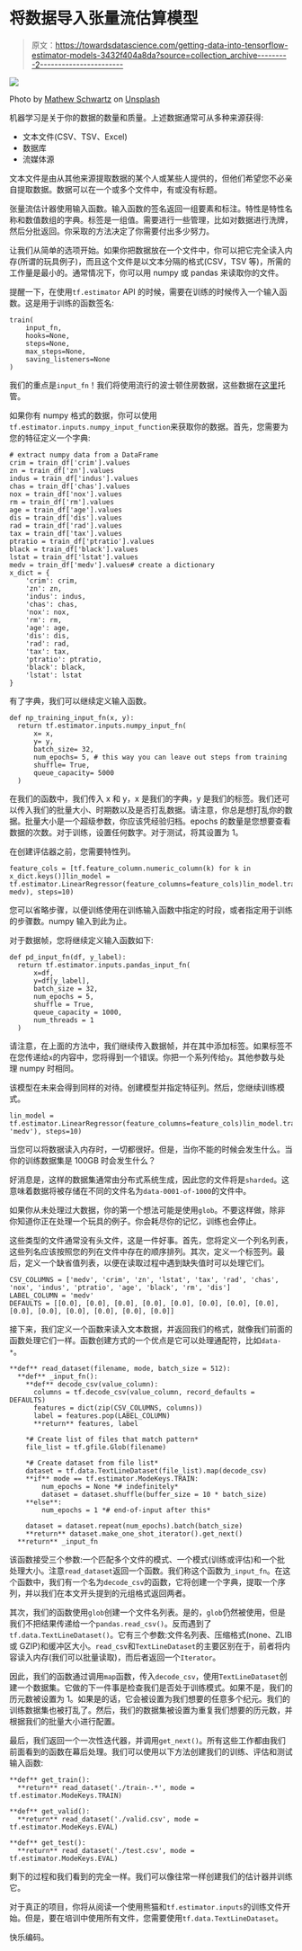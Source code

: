 # 将数据导入张量流估算模型

> 原文：<https://towardsdatascience.com/getting-data-into-tensorflow-estimator-models-3432f404a8da?source=collection_archive---------2----------------------->

![](img/83a4e1a483e4eb3730e828e691adabdd.png)

Photo by [Mathew Schwartz](https://unsplash.com/@cadop?utm_source=medium&utm_medium=referral) on [Unsplash](https://unsplash.com?utm_source=medium&utm_medium=referral)

机器学习是关于你的数据的数量和质量。上述数据通常可从多种来源获得:

*   文本文件(CSV、TSV、Excel)
*   数据库
*   流媒体源

文本文件是由从其他来源提取数据的某个人或某些人提供的，但他们希望您不必亲自提取数据。数据可以在一个或多个文件中，有或没有标题。

张量流估计器使用输入函数。输入函数的签名返回一组要素和标注。特性是特性名称和数值数组的字典。标签是一组值。需要进行一些管理，比如对数据进行洗牌，然后分批返回。你采取的方法决定了你需要付出多少努力。

让我们从简单的选项开始。如果你把数据放在一个文件中，你可以把它完全读入内存(所谓的玩具例子)，而且这个文件是以文本分隔的格式(CSV，TSV 等)，所需的工作量是最小的。通常情况下，你可以用 numpy 或 pandas 来读取你的文件。

提醒一下，在使用`tf.estimator` API 的时候，需要在训练的时候传入一个输入函数。这是用于训练的函数签名:

```
train(
    input_fn,
    hooks=None,
    steps=None,
    max_steps=None,
    saving_listeners=None
)
```

我们的重点是`input_fn`！我们将使用流行的波士顿住房数据，这些数据在[这里](https://www.kaggle.com/c/boston-housing)托管。

如果你有 numpy 格式的数据，你可以使用`tf.estimator.inputs.numpy_input_function`来获取你的数据。首先，您需要为您的特征定义一个字典:

```
# extract numpy data from a DataFrame
crim = train_df['crim'].values
zn = train_df['zn'].values
indus = train_df['indus'].values
chas = train_df['chas'].values
nox = train_df['nox'].values
rm = train_df['rm'].values
age = train_df['age'].values
dis = train_df['dis'].values
rad = train_df['rad'].values
tax = train_df['tax'].values
ptratio = train_df['ptratio'].values
black = train_df['black'].values
lstat = train_df['lstat'].values
medv = train_df['medv'].values# create a dictionary
x_dict = {
    'crim': crim,
    'zn': zn,
    'indus': indus,
    'chas': chas,
    'nox': nox,
    'rm': rm,
    'age': age,
    'dis': dis,
    'rad': rad,
    'tax': tax,
    'ptratio': ptratio,
    'black': black,
    'lstat': lstat
}
```

有了字典，我们可以继续定义输入函数。

```
def np_training_input_fn(x, y):
  return tf.estimator.inputs.numpy_input_fn(
      x= x,
      y= y,
      batch_size= 32,
      num_epochs= 5, # this way you can leave out steps from training
      shuffle= True,
      queue_capacity= 5000
  )
```

在我们的函数中，我们传入 x 和 y，x 是我们的字典，y 是我们的标签。我们还可以传入我们的批量大小、时期数以及是否打乱数据。请注意，你总是想打乱你的数据。批量大小是一个超级参数，你应该凭经验归档。epochs 的数量是您想要查看数据的次数。对于训练，设置任何数字。对于测试，将其设置为 1。

在创建评估器之前，您需要特性列。

```
feature_cols = [tf.feature_column.numeric_column(k) for k in x_dict.keys()]lin_model = tf.estimator.LinearRegressor(feature_columns=feature_cols)lin_model.train(np_training_input_fn(x_dict, medv), steps=10)
```

您可以省略步骤，以便训练使用在训练输入函数中指定的时段，或者指定用于训练的步骤数。numpy 输入到此为止。

对于数据帧，您将继续定义输入函数如下:

```
def pd_input_fn(df, y_label):
  return tf.estimator.inputs.pandas_input_fn(
      x=df,
      y=df[y_label],
      batch_size = 32,
      num_epochs = 5,
      shuffle = True,
      queue_capacity = 1000,
      num_threads = 1
  )
```

请注意，在上面的方法中，我们继续传入数据帧，并在其中添加标签。如果标签不在您传递给`x`的内容中，您将得到一个错误。你把一个系列传给`y`。其他参数与处理 numpy 时相同。

该模型在未来会得到同样的对待。创建模型并指定特征列。然后，您继续训练模式。

```
lin_model = tf.estimator.LinearRegressor(feature_columns=feature_cols)lin_model.train(pd_input_fn(train_df, 'medv'), steps=10)
```

当您可以将数据读入内存时，一切都很好。但是，当你不能的时候会发生什么。当你的训练数据集是 100GB 时会发生什么？

好消息是，这样的数据集通常由分布式系统生成，因此您的文件将是`sharded`。这意味着数据将被存储在不同的文件名为`data-0001-of-1000`的文件中。

如果你从未处理过大数据，你的第一个想法可能是使用`glob`。不要这样做，除非你知道你正在处理一个玩具的例子。你会耗尽你的记忆，训练也会停止。

这些类型的文件通常没有头文件，这是一件好事。首先，您将定义一个列名列表，这些列名应该按照您的列在文件中存在的顺序排列。其次，定义一个标签列。最后，定义一个缺省值列表，以便在读取过程中遇到缺失值时可以处理它们。

```
CSV_COLUMNS = ['medv', 'crim', 'zn', 'lstat', 'tax', 'rad', 'chas', 'nox', 'indus', 'ptratio', 'age', 'black', 'rm', 'dis']
LABEL_COLUMN = 'medv'
DEFAULTS = [[0.0], [0.0], [0.0], [0.0], [0.0], [0.0], [0.0], [0.0], [0.0], [0.0], [0.0], [0.0], [0.0], [0.0]]
```

接下来，我们定义一个函数来读入文本数据，并返回我们的格式，就像我们前面的函数处理它们一样。函数创建方式的一个优点是它可以处理通配符，比如`data-*`。

```
**def** read_dataset(filename, mode, batch_size = 512):
  **def** _input_fn():
    **def** decode_csv(value_column):
      columns = tf.decode_csv(value_column, record_defaults = DEFAULTS)
      features = dict(zip(CSV_COLUMNS, columns))
      label = features.pop(LABEL_COLUMN)
      **return** features, label

    *# Create list of files that match pattern*
    file_list = tf.gfile.Glob(filename)

    *# Create dataset from file list*
    dataset = tf.data.TextLineDataset(file_list).map(decode_csv)
    **if** mode == tf.estimator.ModeKeys.TRAIN:
        num_epochs = None *# indefinitely*
        dataset = dataset.shuffle(buffer_size = 10 * batch_size)
    **else**:
        num_epochs = 1 *# end-of-input after this*

    dataset = dataset.repeat(num_epochs).batch(batch_size)
    **return** dataset.make_one_shot_iterator().get_next()
  **return** _input_fn
```

该函数接受三个参数:一个匹配多个文件的模式、一个模式(训练或评估)和一个批处理大小。注意`read_dataset`返回一个函数。我们称这个函数为`_input_fn`。在这个函数中，我们有一个名为`decode_csv`的函数，它将创建一个字典，提取一个序列，并以我们在本文开头提到的元组格式返回两者。

其次，我们的函数使用`glob`创建一个文件名列表。是的，`glob`仍然被使用，但是我们不把结果传递给一个`pandas.read_csv()`。反而遇到了`tf.data.TextLineDataset()`。它有三个参数:文件名列表、压缩格式(none、ZLIB 或 GZIP)和缓冲区大小。`read_csv`和`TextLineDataset`的主要区别在于，前者将内容读入内存(我们可以批量读取)，而后者返回一个`Iterator`。

因此，我们的函数通过调用`map`函数，传入`decode_csv`，使用`TextLineDataset`创建一个数据集。它做的下一件事是检查我们是否处于训练模式。如果不是，我们的历元数被设置为 1。如果是的话，它会被设置为我们想要的任意多个纪元。我们的训练数据集也被打乱了。然后，我们的数据集被设置为重复我们想要的历元数，并根据我们的批量大小进行配置。

最后，我们返回一个一次性迭代器，并调用`get_next()`。所有这些工作都由我们前面看到的函数在幕后处理。我们可以使用以下方法创建我们的训练、评估和测试输入函数:

```
**def** get_train():
  **return** read_dataset('./train-.*', mode = tf.estimator.ModeKeys.TRAIN)

**def** get_valid():
  **return** read_dataset('./valid.csv', mode = tf.estimator.ModeKeys.EVAL)

**def** get_test():
  **return** read_dataset('./test.csv', mode = tf.estimator.ModeKeys.EVAL)
```

剩下的过程和我们看到的完全一样。我们可以像往常一样创建我们的估计器并训练它。

对于真正的项目，你将从阅读一个使用熊猫和`tf.estimator.inputs`的训练文件开始。但是，要在培训中使用所有文件，您需要使用`tf.data.TextLineDataset`。

快乐编码。